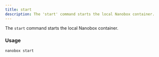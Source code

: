 ```yaml
---
title: start
description: The 'start' command starts the local Nanobox container.
---
```


The `start` command starts the local Nanobox container.

### Usage
```bash
nanobox start
```
